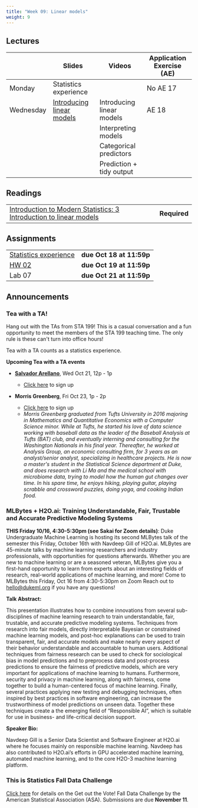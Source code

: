 ```yaml
---
title: "Week 09: Linear models"
weight: 9
---
```


<style>
table {
font-size: 18px;
}

</style>

## Lectures

|           | Slides                   | Videos | Application Exercise (AE) |
|-----------|--------------------------|--------|--------|
| Monday    | Statistics experience |  | No AE 17|
| Wednesday |  [Introducing linear models](https://sta199-fa20-002.netlify.app/slides/18-introduce-linear-model.html) | Introducing linear models | AE 18 |
|  |   | Interpreting models |  |
|  |   | Categorical predictors |  |
|  |   | Prediction + tidy output |  |


## Readings

|            |   |
|------------|---|
|[Introduction to Modern Statistics: 3 Introduction to linear models](https://openintro-ims.netlify.app/intro-linear-models.html)| **Required**   |


## Assignments

|                        |   |
|------------------------|---|
| [Statistics experience](https://sta199-fa20-002.netlify.app/hw/stat-experience.html) | **due Oct 18  at 11:59p** |
| [HW 02](https://sta199-fa20-002.netlify.app/hw/hw-02.html)| **due Oct 19 at 11:59p** |
| Lab 07 | **due Oct 21 at 11:59p** |

## Announcements

### Tea with a TA!

Hang out with the TAs from STA 199! This is a casual conversation and a fun opportunity to meet the members of the STA 199 teaching time. The only rule is these can't turn into office hours! 

Tea with a TA counts as a statistics experience.

**Upcoming Tea with a TA events**

- [**Salvador Arellano**](https://www.linkedin.com/in/salvador-chavero-arellano/), Wed Oct 21, 12p - 1p
  - [Click here](https://forms.gle/CVNc83EsqeuWLj5XA) to sign up
  
- **Morris Greenberg**, Fri Oct 23, 1p - 2p
  - [Click here](https://forms.gle/PgVeB34UhpbvEbqn7) to sign up
  - *Morris Greenberg graduated from Tufts University in 2016 majoring in Mathematics and Quantitative Economics with a Computer Science minor. While at Tufts, he started his love of data science working with baseball data as the leader of the Baseball Analysis at Tufts (BAT) club, and eventually interning and consulting for the Washington Nationals in his final year. Thereafter, he worked at Analysis Group, an economic consulting firm, for 3 years as an analyst/senior analyst, specializing in healthcare projects. He is now a master's student in the Statistical Science department at Duke, and does research with Li Ma and the medical school with microbiome data, trying to model how the human gut changes over time. In his spare time, he enjoys hiking, playing guitar, playing scrabble and crossword puzzles, doing yoga, and cooking Indian food.*

### MLBytes + H2O.ai: Training Understandable, Fair, Trustable and Accurate Predictive Modeling Systems

**THIS Friday 10/16, 4:30-5:30pm (see Sakai for Zoom details)**: Duke Undergraduate Machine Learning is hosting its second MLBytes talk of the semester this Friday, October 16th with Navdeep Gill of H2O.ai. MLBytes are 45-minute talks by machine learning researchers and industry professionals, with opportunities for questions afterwards. Whether you are new to machine learning or are a seasoned veteran, MLBytes give you a first-hand opportunity to learn from experts about an interesting fields of research, real-world applications of machine learning, and more! Come to MLBytes this Friday, Oct 16 from 4:30-5:30pm on Zoom  Reach out to [hello@dukeml.org](mailto:hello@dukeml.org) if you have any questions!   

**Talk Abstract:**

This presentation illustrates how to combine innovations from several sub-disciplines of machine learning research to train understandable, fair, trustable, and accurate predictive modeling systems. Techniques from research into fair models, directly interpretable Bayesian or constrained machine learning models, and post-hoc explanations can be used to train transparent, fair, and accurate models and make nearly every aspect of their behavior understandable and accountable to human users. Additional techniques from fairness research can be used to check for sociological bias in model predictions and to preprocess data and post-process predictions to ensure the fairness of predictive models, which are very important for applications of machine learning to humans. Furthermore, security and privacy in machine learning, along with fairness, come together to build a human-centered focus of machine learning. Finally, several practices applying new testing and debugging techniques, often inspired by best practices in software engineering, can increase the trustworthiness of model predictions on unseen data. Together these techniques create a the emerging field of  “Responsible AI”, which is suitable for use in business- and life-critical decision support.

**Speaker Bio:**

Navdeep Gill is a Senior Data Scientist and Software Engineer at H2O.ai where he focuses mainly on responsible machine learning. Navdeep has also contributed to H2O.ai’s efforts in GPU accelerated machine learning, automated machine learning, and to the core H2O-3 machine learning platform.

### This is Statistics Fall Data Challenge

[Click here](https://thisisstatistics.org/falldatachallenge/) for details on the Get out the Vote! Fall Data Challenge by the American Statistical Association (ASA). Submissions are due **November 11**.





